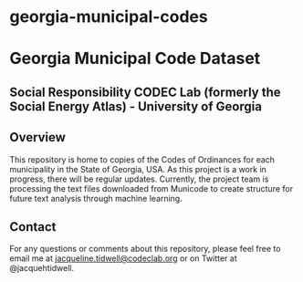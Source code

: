 # georgia-municipal-codes


# Georgia Municipal Code Dataset
## Social Responsibility CODEC Lab (formerly the Social Energy Atlas) - University of Georgia

## Overview
This repository is home to copies of the Codes of Ordinances for each municipality in the State of Georgia, USA. As this project is a work in progress, there will be regular updates. Currently, the project team is processing the text files downloaded from Municode to create structure for future text analysis through machine learning.

## Contact
For any questions or comments about this repository, please feel free to email me at jacqueline.tidwell@codeclab.org or on Twitter at @jacquehtidwell.
